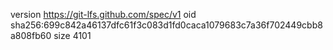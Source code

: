 version https://git-lfs.github.com/spec/v1
oid sha256:699c842a46137dfc61f3c083d1fd0caca1079683c7a36f702449cbb8a808fb60
size 4101
